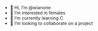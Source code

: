 - 👋 Hi, I’m @wianone
- 👀 I’m interested in females
- 🌱 I’m currently learning C
- 💞️ I’m looking to collaborate on a project
